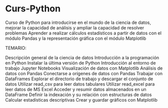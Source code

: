# Curs-Python

Curso de Python para introducirse en el mundo de la ciencia de datos, mejorar la capacidad de análisis y ampliar la capacidad de resolver problemas Aprender a realizar cálculos estadísticos a partir de datos con el módulo Pandas y la representación gráfica con el módulo Matplotlib

TEMARIO:

Descripción general de la ciencia de datos
Introducción a la programación en Python
Instalar la última versión de Python
Introducción al entorno de trabajo Jupyter Notebooks
Visualización de datos con Matplotlib
Análisis de datos con Pandas
Conectarse a orígenes de datos con Pandas
Trabajar con DataFrames
Explorar el directorio de trabajo y descargar el conjunto de datos
Utilizar read_csv para leer datos tabulares
Utilizar read_excel para leer datos de MS Excel
Acceder y resumir datos almacenados en un DataFrame
Definir la indexación y su relación con estructuras de datos
Calcular estadísticas descriptivas
Crear y guardar gráficos con Matplotlib
